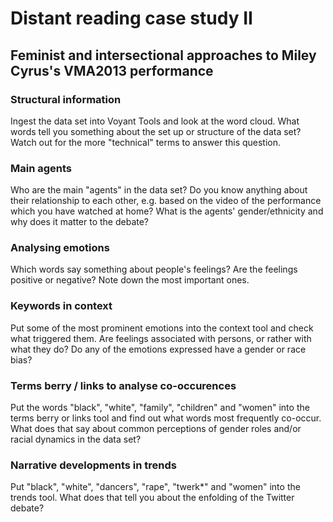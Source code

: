 # Distant reading case study II

## Feminist and intersectional approaches to Miley Cyrus's VMA2013 performance

### Structural information 

Ingest the data set into Voyant Tools and look at the word cloud. What words tell you something about the set up or structure of the data set? Watch out for the more "technical" terms to answer this question.

### Main agents

Who are the main "agents" in the data set? Do you know anything about their relationship to each other,
e.g. based on the video of the performance which you have watched at home? What is the agents' gender/ethnicity and why does it matter to the debate?

### Analysing emotions

Which words say something about people's feelings? Are the feelings positive or negative? Note down the most important ones.

### Keywords in context

Put some of the most prominent emotions into the context tool and check what triggered them. Are feelings associated with persons, or rather with what they do?
Do any of the emotions expressed have a gender or race bias?

### Terms berry / links to analyse co-occurences

Put the words "black", "white", "family", "children" and "women" into the terms berry or links tool and find out what words most frequently co-occur.
What does that say about common perceptions of gender roles and/or racial dynamics in the data set?

### Narrative developments in trends

Put "black", "white", "dancers", "rape", "twerk*" and "women" into the trends tool. What does that tell you about the enfolding of the Twitter debate?
